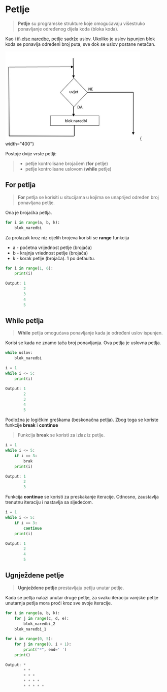 # Petlje

>**Petlje** su programske strukture koje omogućavaju višestruko ponavljanje 
određenog dijela koda (bloka koda).

Kao i [if-else naredbe](/content/basics/If-else%20naredba), petlje sadrže uslov. Ukoliko je uslov ispunjen blok koda se ponavlja određeni broj puta, sve dok se uslov postane netačan.

![Petlja](slika.png){ width="400"}

Postoje  dvije vrste petlji:

>   - petlje kontrolisane brojačem (**for** petlje)
>   - petlje kontrolisane uslovom (**while** petlje)

## For petlja

>**For** petlja se korisiti u situcijama u kojima se unaprijed određen
broj ponavljana petlje.

Ona je brojačka petlja.
```python
for i in range(a, b, k):
    blok_naredbi
```

Za prolazak kroz niz cijelih brojeva koristi se **range** funkcija

- a - početna vrijednost petlje (brojača)
- b - krajnja vriednost petlje (brojača)
- k - korak petlje (brojača). 1 po defaultu.

```python
for i in range(1, 6):
    print(i)
```

```python
Output: 1
        2
        3
        4
        5
```

## While petlja

>**While** petlja omogućava ponavljanje kada je određeni uslov ispunjen.

Korisi se kada ne znamo tača broj ponavljanja.
Ova petlja je uslovna petlja.
```python
while uslov:
    blok_naredbi
```

```python
i = 1
while i <= 5:
    print(i)

```

```python
Output: 1
        2
        3
        4
        5
```

Podložna je logičkim greškama (beskonačna petlja). Zbog toga se koriste funkcije **break** i **continue**

> Funkcija **break** se koristi za izlaz iz petlje.

```python
i = 1
while i <= 5:
    if i == 3:
        brak
    print(i)
```

```python
Output: 1
        2
        3
```

Funkcija **continue** se koristi za preskakanje iteracije.
Odnosno, zaustavlja trenutnu iteraciju i nastavlja sa sljedećom.

```python
i = 1
while i <= 5:
    if i == 3:
        continue
    print(i)
```

```python
Output: 1
        2
        4
        5
```

## Ugnježdene petlje

>**Ugnježdene petlje** prestavljaju petlju unutar petlje.

Kada se petlja nalazi unutar druge petlje, za svaku iteraciju vanjske petlje unutarnja petlja mora proći kroz sve svoje iteracije.

```python
for i in range(a, b, k):
    for j in range(c, d, e):
        blok_naredbi_2
    blok_naredbi_1
```

```python
for i in range(0, 5):
    for j in range(0, i + 1):
        print("*", end=' ')
    print()
```

```python
Output: *
        * *
        * * *
        * * * *
        * * * * *
```

